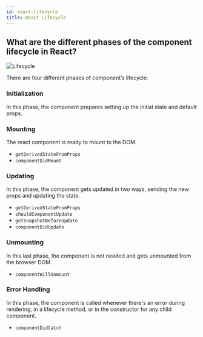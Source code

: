 ```yaml
---
id: react-lifecycle
title: React Lifecycle
---
```

## What are the different phases of the component lifecycle in React?

![Lifecycle](/TIL/img/react-lifecycle-diagram-detailed.png)

There are four different phases of component’s lifecycle:

### Initialization
In this phase, the component prepares setting up the initial state and default props.

### Mounting
The react component is ready to mount to the DOM.
- `getDerivedStateFromProps`
- `componentDidMount`

### Updating
In this phase, the component gets updated in two ways, sending the new props and updating the state. 
- `getDerivedStateFromProps`
- `shouldComponentUpdate`
- `getSnapshotBeforeUpdate`
- `componentDidUpdate`

### Unmounting
In this last phase, the component is not needed and gets unmounted from the browser DOM.
- `componentWillUnmount`

### Error Handling
In this phase, the component is called whenever there's an error during rendering, in a lifecycle method, or in the constructor for any child component.
- `componentDidCatch`